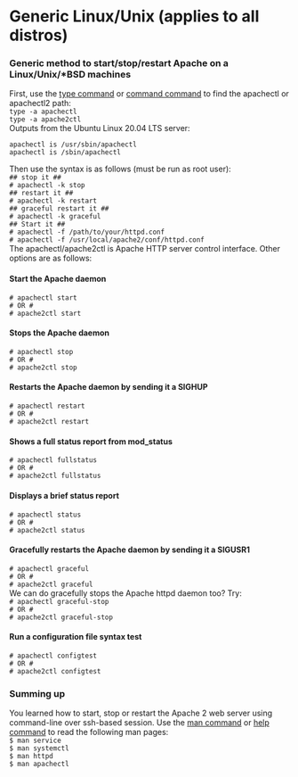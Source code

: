# Generic Linux/Unix (applies to all distros)

### Generic method to start/stop/restart Apache on a Linux/Unix/\*BSD machines

First, use the [type command](https://bash.cyberciti.biz/guide/Type\_command?utm\_source=Linux\_Unix\_Command\&utm\_medium=faq\&utm\_campaign=nixcmd) or [command command](https://bash.cyberciti.biz/guide/Command?utm\_source=Linux\_Unix\_Command\&utm\_medium=faq\&utm\_campaign=nixcmd) to find the apachectl or apachectl2 path:\
`type -a apachectl`\
`type -a apache2ctl`\
Outputs from the Ubuntu Linux 20.04 LTS server:

```
apachectl is /usr/sbin/apachectl
apachectl is /sbin/apachectl
```

Then use the syntax is as follows (must be run as root user):\
`## stop it ##`\
`# apachectl -k stop`\
`## restart it ##`\
`# apachectl -k restart`\
`## graceful restart it ##`\
`# apachectl -k graceful`\
`## Start it ##`\
`# apachectl -f /path/to/your/httpd.conf`\
`# apachectl -f /usr/local/apache2/conf/httpd.conf`\
The apachectl/apache2ctl is Apache HTTP server control interface. Other options are as follows:

#### Start the Apache daemon

`# apachectl start`\
`# OR #`\
`# apache2ctl start`

#### Stops the Apache daemon

`# apachectl stop`\
`# OR #`\
`# apache2ctl stop`

#### Restarts the Apache daemon by sending it a SIGHUP

`# apachectl restart`\
`# OR #`\
`# apache2ctl restart`

#### Shows a full status report from mod\_status

`# apachectl fullstatus`\
`# OR #`\
`# apache2ctl fullstatus`

#### Displays a brief status report

`# apachectl status`\
`# OR #`\
`# apache2ctl status`

#### Gracefully restarts the Apache daemon by sending it a SIGUSR1

`# apachectl graceful`\
`# OR #`\
`# apache2ctl graceful`\
We can do gracefully stops the Apache httpd daemon too? Try:\
`# apachectl graceful-stop`\
`# OR #`\
`# apache2ctl graceful-stop`

#### Run a configuration file syntax test

`# apachectl configtest`\
`# OR #`\
`# apache2ctl configtest`

### Summing up

You learned how to start, stop or restart the Apache 2 web server using command-line over ssh-based session. Use the [man command](https://bash.cyberciti.biz/guide/Man\_command?utm\_source=Linux\_Unix\_Command\&utm\_medium=faq\&utm\_campaign=nixcmd) or [help command](https://bash.cyberciti.biz/guide/Help\_command?utm\_source=Linux\_Unix\_Command\&utm\_medium=faq\&utm\_campaign=nixcmd) to read the following man pages:\
`$ man service`\
`$ man systemctl`\
`$ man httpd`\
`$ man apachectl`
